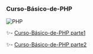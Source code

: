 

### Curso-Básico-de-PHP



![PHP](https://static.platzi.com/media/achievements/piezas-basico-php-arreglos-funciones-estructuras-control_badge-f15d3f94-0a94-41b2-9.png)



 ✨- [Curso-Básico-de-PHP parte1](https://platzi.com/cursos/php)

 ✨- [Curso-Básico-de-PHP parte2](https://platzi.com/cursos/php-arreglos-funciones)


 
